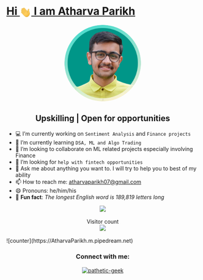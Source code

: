 <!-- **AtharvaParikh/AtharvaParikh** is a ✨ _special_ ✨ repository because its `README.md` (this file) appears on your GitHub profile. -->

<!-- Here are some ideas to get you started: -->

# [Hi <img align="center" src="https://raw.githubusercontent.com/ABSphreak/ABSphreak/master/gifs/Hi.gif" width="30px"> I am Atharva Parikh](https://github.com/AtharvaParikh)

<p align="center"><img src="https://github.com/AtharvaParikh/AtharvaParikh/blob/main/github1.png" height="auto" width="200" style="border-radius:50%"></p>
<h2 align="center">Upskilling | Open for opportunities</h2>



- 💻 I’m currently working on `Sentiment Analysis` and `Finance projects`
- 🌱 I’m currently learning `DSA, ML and Algo Trading`
- 👯 I’m looking to collaborate on ML related projects especially involving Finance</h4>
- 🤔 I’m looking for `help with fintech opportunities`
- 💬 Ask me about anything you want to. I will try to help you to best of my ability</h4>
- 📫 How to reach me: atharvaparikh07@gmail.com
- 😄 Pronouns: he/him/his
- 📖 **Fun fact**: *The longest English word is 189,819 letters long*

<p align="center">
  <img src="https://github-profile-summary-cards.vercel.app/api/cards/profile-details?username=AtharvaParikh&theme=github_dark" />
</p>

<p align="center"> 
  Visitor count<br>
  <img src="https://profile-counter.glitch.me/AtharvaParikh/count.svg" />
</p>
![counter](https://AtharvaParikh.m.pipedream.net)


<h3 align="center">Connect with me:</h3>
<p align="center">
<a href="https://www.linkedin.com/in/atharva-parikh-ap07/" target="blank"><img align="center" src="https://raw.githubusercontent.com/rahuldkjain/github-profile-readme-generator/master/src/images/icons/Social/linked-in-alt.svg" alt="pathetic-geek" height="30" width="40" /></a>
</p>
